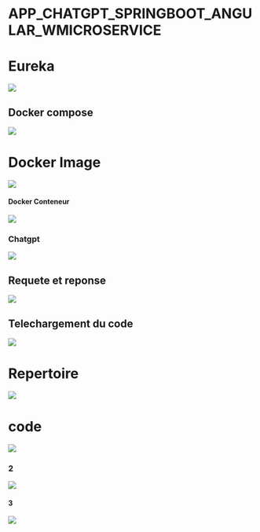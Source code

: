 # APP_CHATGPT_SPRINGBOOT_ANGULAR_WMICROSERVICE

<h1>Eureka</h1>

<img src="img/Eureka.png" />

<h2>Docker compose</h2>

<img src="img/docker-compose.png">


<h1>Docker Image</h1>
<img src="img/Imagedocker.png">
<h4>Docker Conteneur</h4>

<img src="img/dockerconteneur.png">

<h3>Chatgpt</h3>
<img src="img/req.png">

<h2>Requete et reponse </h2>
<img src="img/responseplusbutton.png">

<h2>Telechargement du code </h2>
<img src="img/t-fichier java.png">

<h1>Repertoire</h1>
<img src="img/repdownload.png">

<h1>code</h1>
<img src="img/codejava.png">

<h3>2</h3>

<img src="img/codejava2.png">

<h4>3</h4>
<img src="img/codejava3.png">




